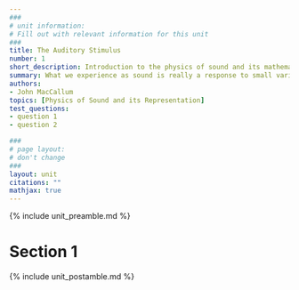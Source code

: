 ```yaml
---
###
# unit information: 
# Fill out with relevant information for this unit
###
title: The Auditory Stimulus
number: 1
short_description: Introduction to the physics of sound and its mathematical and digital representation.
summary: What we experience as sound is really a response to small variations in pressure that affect our inner ear. In this unit, we will discuss the physical properties of these pressure waves and how they propagate through a medium (air). We will also discuss the mathematical and digital representations of these waves.
authors: 
- John MacCallum
topics: [Physics of Sound and its Representation]
test_questions:
- question 1
- question 2

###
# page layout:
# don't change
###
layout: unit
citations: ""
mathjax: true
---
```


{% include unit_preamble.md %}

# Section 1

{% include unit_postamble.md %}
